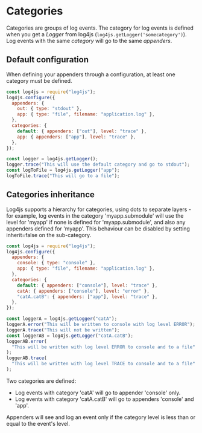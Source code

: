 # Categories

Categories are groups of log events. The category for log events is defined when you get a _Logger_ from log4js (`log4js.getLogger('somecategory')`). Log events with the same _category_ will go to the same _appenders_.

## Default configuration

When defining your appenders through a configuration, at least one category must be defined.

```javascript
const log4js = require("log4js");
log4js.configure({
  appenders: {
    out: { type: "stdout" },
    app: { type: "file", filename: "application.log" },
  },
  categories: {
    default: { appenders: ["out"], level: "trace" },
    app: { appenders: ["app"], level: "trace" },
  },
});

const logger = log4js.getLogger();
logger.trace("This will use the default category and go to stdout");
const logToFile = log4js.getLogger("app");
logToFile.trace("This will go to a file");
```

## Categories inheritance

Log4js supports a hierarchy for categories, using dots to separate layers - for example, log events in the category 'myapp.submodule' will use the level for 'myapp' if none is defined for 'myapp.submodule', and also any appenders defined for 'myapp'.
This behaviour can be disabled by setting inherit=false on the sub-category.

```javascript
const log4js = require("log4js");
log4js.configure({
  appenders: {
    console: { type: "console" },
    app: { type: "file", filename: "application.log" },
  },
  categories: {
    default: { appenders: ["console"], level: "trace" },
    catA: { appenders: ["console"], level: "error" },
    "catA.catB": { appenders: ["app"], level: "trace" },
  },
});

const loggerA = log4js.getLogger("catA");
loggerA.error("This will be written to console with log level ERROR");
loggerA.trace("This will not be written");
const loggerAB = log4js.getLogger("catA.catB");
loggerAB.error(
  "This will be written with log level ERROR to console and to a file"
);
loggerAB.trace(
  "This will be written with log level TRACE to console and to a file"
);
```

Two categories are defined:

- Log events with category 'catA' will go to appender 'console' only.
- Log events with category 'catA.catB' will go to appenders 'console' and 'app'.

Appenders will see and log an event only if the category level is less than or equal to the event's level.
